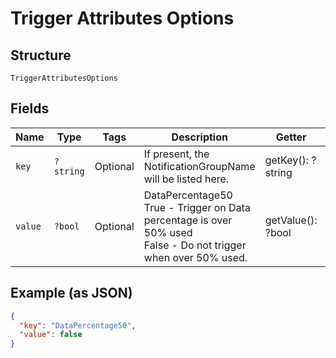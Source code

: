 
# Trigger Attributes Options

## Structure

`TriggerAttributesOptions`

## Fields

| Name | Type | Tags | Description | Getter | Setter |
|  --- | --- | --- | --- | --- | --- |
| `key` | `?string` | Optional | If present, the NotificationGroupName will be listed here. | getKey(): ?string | setKey(?string key): void |
| `value` | `?bool` | Optional | DataPercentage50<br />True - Trigger on Data percentage is over 50% used<br />False - Do not trigger when over 50% used. | getValue(): ?bool | setValue(?bool value): void |

## Example (as JSON)

```json
{
  "key": "DataPercentage50",
  "value": false
}
```

